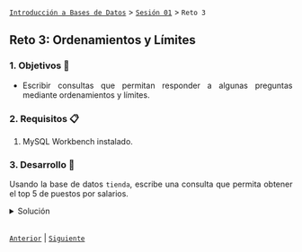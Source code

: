[`Introducción a Bases de Datos`](../../Readme.md) > [`Sesión 01`](../Readme.md) > `Reto 3`
	
## Reto 3: Ordenamientos y Límites

<div style="text-align: justify;">

### 1. Objetivos :dart:

- Escribir consultas que permitan responder a algunas preguntas mediante ordenamientos y límites.

### 2. Requisitos :clipboard:

1. MySQL Workbench instalado.

### 3. Desarrollo :rocket:

Usando la base de datos `tienda`, escribe una consulta que permita obtener el top 5 de puestos por salarios.

<details><summary>Solución</summary>
<p>

Para contestar a esta pregunta, basta con ordenar los puestos por salario en orden descendente y limitar el número de registros a 5.

   ```sql
   SELECT *
   FROM puesto
   ORDER BY salario DESC
   LIMIT 5;
   ```
</p>
</details> 

<br/>

[`Anterior`](../Ejemplo-04/Readme.md) | [`Siguiente`](../Readme.md#3-proyecto-hammer)

</div>
